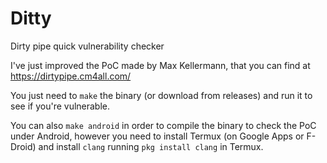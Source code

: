 # Ditty
Dirty pipe quick vulnerability checker

I've just improved the PoC made by Max Kellermann, that you can find at https://dirtypipe.cm4all.com/

You just need to `make` the binary (or download from releases) and run it to see if you're vulnerable.

You can also `make android` in order to compile the binary to check the PoC under Android, however you need to install Termux (on Google Apps or F-Droid) and install `clang` running `pkg install clang` in Termux.
